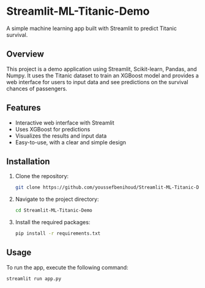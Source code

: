 # Streamlit-ML-Titanic-Demo
A simple machine learning app built with Streamlit to predict Titanic survival.

## Overview

This project is a demo application using Streamlit, Scikit-learn, Pandas, and Numpy. It uses the Titanic dataset to train an XGBoost model and provides a web interface for users to input data and see predictions on the survival chances of passengers.

## Features

- Interactive web interface with Streamlit
- Uses XGBoost for predictions
- Visualizes the results and input data
- Easy-to-use, with a clear and simple design

## Installation

1. Clone the repository:
    ```bash
    git clone https://github.com/youssefbenihoud/Streamlit-ML-Titanic-Demo.git
    ```
2. Navigate to the project directory:
    ```bash
    cd Streamlit-ML-Titanic-Demo
    ```
3. Install the required packages:
    ```bash
    pip install -r requirements.txt
    ```

## Usage

To run the app, execute the following command:
```bash
streamlit run app.py
